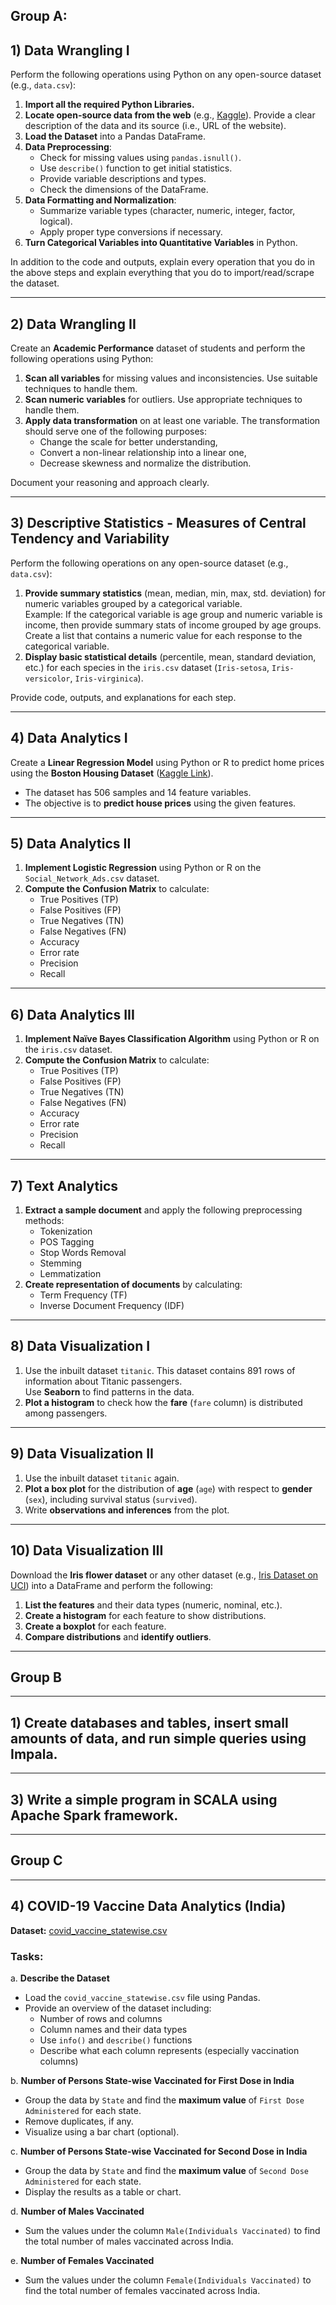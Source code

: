 ## Group A:

## 1) Data Wrangling I

Perform the following operations using Python on any open-source dataset (e.g., `data.csv`):

1. **Import all the required Python Libraries.**
2. **Locate open-source data from the web** (e.g., [Kaggle](https://www.kaggle.com)). Provide a clear description of the data and its source (i.e., URL of the website).
3. **Load the Dataset** into a Pandas DataFrame.
4. **Data Preprocessing**:
   - Check for missing values using `pandas.isnull()`.
   - Use `describe()` function to get initial statistics.
   - Provide variable descriptions and types.
   - Check the dimensions of the DataFrame.
5. **Data Formatting and Normalization**:
   - Summarize variable types (character, numeric, integer, factor, logical).
   - Apply proper type conversions if necessary.
6. **Turn Categorical Variables into Quantitative Variables** in Python.

In addition to the code and outputs, explain every operation that you do in the above steps and explain everything that you do to import/read/scrape the dataset.

---

## 2) Data Wrangling II

Create an **Academic Performance** dataset of students and perform the following operations using Python:

1. **Scan all variables** for missing values and inconsistencies. Use suitable techniques to handle them.
2. **Scan numeric variables** for outliers. Use appropriate techniques to handle them.
3. **Apply data transformation** on at least one variable. The transformation should serve one of the following purposes:
   - Change the scale for better understanding,
   - Convert a non-linear relationship into a linear one,
   - Decrease skewness and normalize the distribution.

Document your reasoning and approach clearly.

---

## 3) Descriptive Statistics - Measures of Central Tendency and Variability

Perform the following operations on any open-source dataset (e.g., `data.csv`):

1. **Provide summary statistics** (mean, median, min, max, std. deviation) for numeric variables grouped by a categorical variable.  
   Example: If the categorical variable is age group and numeric variable is income, then provide summary stats of income grouped by age groups.  
   Create a list that contains a numeric value for each response to the categorical variable.
2. **Display basic statistical details** (percentile, mean, standard deviation, etc.) for each species in the `iris.csv` dataset (`Iris-setosa`, `Iris-versicolor`, `Iris-virginica`).

Provide code, outputs, and explanations for each step.

---

## 4) Data Analytics I

Create a **Linear Regression Model** using Python or R to predict home prices using the **Boston Housing Dataset** ([Kaggle Link](https://www.kaggle.com/c/boston-housing)).

- The dataset has 506 samples and 14 feature variables.
- The objective is to **predict house prices** using the given features.

---

## 5) Data Analytics II

1. **Implement Logistic Regression** using Python or R on the `Social_Network_Ads.csv` dataset.
2. **Compute the Confusion Matrix** to calculate:
   - True Positives (TP)
   - False Positives (FP)
   - True Negatives (TN)
   - False Negatives (FN)
   - Accuracy
   - Error rate
   - Precision
   - Recall

---

## 6) Data Analytics III

1. **Implement Naïve Bayes Classification Algorithm** using Python or R on the `iris.csv` dataset.
2. **Compute the Confusion Matrix** to calculate:
   - True Positives (TP)
   - False Positives (FP)
   - True Negatives (TN)
   - False Negatives (FN)
   - Accuracy
   - Error rate
   - Precision
   - Recall

---

## 7) Text Analytics

1. **Extract a sample document** and apply the following preprocessing methods:
   - Tokenization
   - POS Tagging
   - Stop Words Removal
   - Stemming
   - Lemmatization
2. **Create representation of documents** by calculating:
   - Term Frequency (TF)
   - Inverse Document Frequency (IDF)

---

## 8) Data Visualization I

1. Use the inbuilt dataset `titanic`. This dataset contains 891 rows of information about Titanic passengers.  
   Use **Seaborn** to find patterns in the data.
2. **Plot a histogram** to check how the **fare** (`fare` column) is distributed among passengers.

---

## 9) Data Visualization II

1. Use the inbuilt dataset `titanic` again.
2. **Plot a box plot** for the distribution of **age** (`age`) with respect to **gender** (`sex`), including survival status (`survived`).
3. Write **observations and inferences** from the plot.

---

## 10) Data Visualization III

Download the **Iris flower dataset** or any other dataset (e.g., [Iris Dataset on UCI](https://archive.ics.uci.edu/ml/datasets/Iris)) into a DataFrame and perform the following:

1. **List the features** and their data types (numeric, nominal, etc.).
2. **Create a histogram** for each feature to show distributions.
3. **Create a boxplot** for each feature.
4. **Compare distributions** and **identify outliers**.

---

## Group B

---

## 1) Create databases and tables, insert small amounts of data, and run simple queries using Impala.

---

## 3) Write a simple program in SCALA using Apache Spark framework.

---

## Group C 

---

## 4) COVID-19 Vaccine Data Analytics (India)

**Dataset:** [covid_vaccine_statewise.csv](https://www.kaggle.com/sudalairajkumar/covid19-inindia?select=covid_vaccine_statewise.csv)

### Tasks:

a. **Describe the Dataset**
- Load the `covid_vaccine_statewise.csv` file using Pandas.
- Provide an overview of the dataset including:
  - Number of rows and columns
  - Column names and their data types
  - Use `info()` and `describe()` functions
  - Describe what each column represents (especially vaccination columns)

b. **Number of Persons State-wise Vaccinated for First Dose in India**
- Group the data by `State` and find the **maximum value** of `First Dose Administered` for each state.
- Remove duplicates, if any.
- Visualize using a bar chart (optional).

c. **Number of Persons State-wise Vaccinated for Second Dose in India**
- Group the data by `State` and find the **maximum value** of `Second Dose Administered` for each state.
- Display the results as a table or chart.

d. **Number of Males Vaccinated**
- Sum the values under the column `Male(Individuals Vaccinated)` to find the total number of males vaccinated across India.

e. **Number of Females Vaccinated**
- Sum the values under the column `Female(Individuals Vaccinated)` to find the total number of females vaccinated across India.







